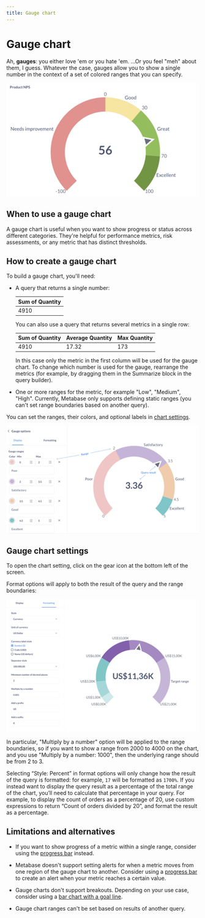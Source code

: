 ```yaml
---
title: Gauge chart
---
```


# Gauge chart

Ah, **gauges**: you either love 'em or you hate 'em. …Or you feel "meh" about them, I guess. Whatever the case, gauges allow you to show a single number in the context of a set of colored ranges that you can specify.

![Gauge](../../images/gauge.png)

## When to use a gauge chart

A gauge chart is useful when you want to show progress or status across different categories.
They're helpful for performance metrics, risk assessments, or any metric that has distinct thresholds.

## How to create a gauge chart

To build a gauge chart, you'll need:

- A query that returns a single number:

  | Sum of Quantity |
  | --------------- |
  | 4910            |

  You can also use a query that returns several metrics in a single row:

  | Sum of Quantity | Average Quantity | Max Quantity |
  | --------------- | ---------------- | ------------ |
  | 4910            | 17.32            | 173          |

  In this case only the metric in the first column will be used for the gauge chart. To change which number is used for the gauge, rearrange the metrics (for example, by dragging them in the Summarize block in the query builder).

- One or more ranges for the metric, for example "Low", "Medium", "High". Currently, Metabase only supports defining static ranges (you can't set range boundaries based on another query).

You can set the ranges, their colors, and optional labels in [chart settings](#gauge-chart-options).

![Gauge chart](../../images/gauge-labeled.png)

## Gauge chart settings

To open the chart setting, click on the gear icon at the bottom left of the screen.

Format options will apply to both the result of the query and the range boundaries:

![Gauge format options](../../images/gauge-format.png)

In particular, "Multiply by a number" option will be applied to the range boundaries, so if you want to show a range from 2000 to 4000 on the chart, and you use "Multiply by a number: 1000", then the underlying range should be from 2 to 3.

Selecting “Style: Percent” in format options will only change how the result of the query is formatted: for example, `17` will be formatted as `1700%`. If you instead want to display the query result as a percentage of the total range of the chart, you’ll need to calculate that percentage in your query. For example, to display the count of orders as a percentage of 20, use custom expressions to return “Count of orders divided by 20”, and format the result as a percentage.

## Limitations and alternatives

- If you want to show progress of a metric within a single range, consider using the [progress bar](./progress-bar.md) instead.

- Metabase doesn't support setting alerts for when a metric moves from one region of the gauge chart to another. Consider using a [progress bar](./progress-bar.md) to create an alert when your metric reaches a certain value.

- Gauge charts don't support breakouts. Depending on your use case, consider using a [bar chart with a goal line](./line-bar-and-area-charts.md#goal-lines).

- Gauge chart ranges can't be set based on results of another query.

